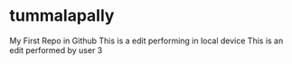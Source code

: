 # tummalapally
My First Repo in Github
This is a edit performing in local device
This is an edit performed by user 3
